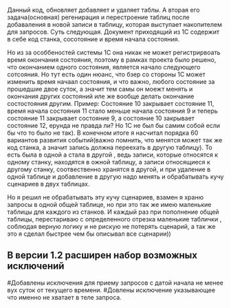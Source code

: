 Данный код, обновляет добавляет и удаляет таблы.  А вторая его задача(основная) регенирация и перестроение таблиц после добаваления в новой записи в таблицу, которая выступает накопителем для запросов.
Суть следующая. Документ приходящий из 1С содержит в себе код станка, сосотояние и время начала состояния. 

Но из за особбеностей системы 1С она никак не может регистрирвоать время окончания состояния, поэтому в рамках проекта было решено, что окончанием одного состояния, является начало следующего сотсояния.
Но тут есть один нюанс, что бзер со стороны 1С может изменить время начаал состояния, и что важно, любого состояние за прошедшие двое суток, а значит тем самы он моежт менять и окончания других состояний 
иле же вообще делать окончание состостояния другим. Пример: Состояние 10 закрывает состояние 11, время начала состояния 11 стало меньше начала состояния 9 и теперь состояние 11 закрывает состояние 9,
а состояние 10 закрывает состояние 12, ерунда не правда ли? Но 1С не был бы самим собой если бы что то было не так). В конечном итоге я насчитал порядка 60 вариантов развития 
событий(важно помнить, что менятся может так же код станка, а значит запись должна переехать в другую таблицу). То есть была в одной а стала в другой , ведь записи, которые относятся к одному станку, 
находятся в ожной таблицу, а записи относящиеся к другому станку, соотвественно хранятся в другой, и при удаление в одной таблице и добавление в другую надо менять и обрабатывать кучу сценариев
в двух таблицах. 


Но я решил не обрабатывать эту кучу сценариев, взамен я храню запросы в одной общей таблице, но при это так же имею маленькие таблицы для каждого из станков. И каждый раз при пополнение 
общей таблицы, перестариваю с определенного отрезка маленькие таблички , соблюдая верную логику и не рискую не потерять сценарий, а так же 
это я сделал быстрее чем бы описывал все сценарии))


## В версии 1.2 расширен набор возможных исключений
#Добавлены исключения для приему запросов с датой начала не менее вух суток от текущего времени. 
#Довлены исключение указывающее что именно не хватает в теле запроса.



